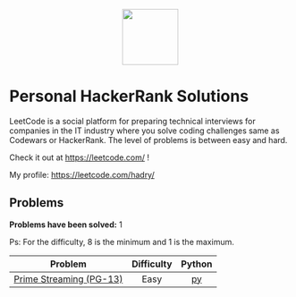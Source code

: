 <p align="center">
    <a href="https://leetcode.com/">
        <img height=100 src="https://upload.wikimedia.org/wikipedia/commons/0/0a/LeetCode_Logo_black_with_text.svg">
    </a>
</p>

# Personal HackerRank Solutions

LeetCode is a social platform for preparing technical interviews for companies in the IT industry where you solve coding challenges same as Codewars or HackerRank. The level of problems is between easy and hard.

Check it out at https://leetcode.com/ !

My profile: https://leetcode.com/hadry/

## Problems
**Problems have been solved:** 1

Ps: For the difficulty, 8 is the minimum and 1 is the maximum.

| Problem | Difficulty | Python |
|---------|:----------:|:------:|
| [Prime Streaming (PG-13)](https://www.codewars.com/kata/5519a584a73e70fa570005f5) | Easy | [py](Prime%20Streaming%20(PG-13)/solution.py) |

